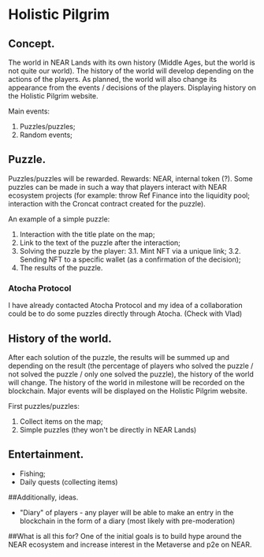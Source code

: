 # Holistic Pilgrim

## Concept.

The world in NEAR Lands with its own history (Middle Ages, but the world is not quite our world). The history of the world will develop depending on the actions of the players. As planned, the world will also change its appearance from the events / decisions of the players. Displaying history on the Holistic Pilgrim website.

Main events: 
1. Puzzles/puzzles; 
2. Random events;

## Puzzle.

Puzzles/puzzles will be rewarded. Rewards: NEAR, internal token (?). Some puzzles can be made in such a way that players interact with NEAR ecosystem projects (for example: throw Ref Finance into the liquidity pool; interaction with the Croncat contract created for the puzzle).

An example of a simple puzzle: 

1. Interaction with the title plate on the map;
2. Link to the text of the puzzle after the interaction;
3. Solving the puzzle by the player: 
3.1. Mint NFT via a unique link; 
3.2. Sending NFT to a specific wallet (as a confirmation of the decision);
5. The results of the puzzle.

### Atocha Protocol

I have already contacted Atocha Protocol and my idea of ​​a collaboration could be to do some puzzles directly through Atocha. (Check with Vlad)

 

## History of the world.

After each solution of the puzzle, the results will be summed up and depending on the result (the percentage of players who solved the puzzle / not solved the puzzle / only one solved the puzzle), the history of the world will change. The history of the world in milestone will be recorded on the blockchain. Major events will be displayed on the Holistic Pilgrim website.

First puzzles/puzzles: 
1. Collect items on the map;
2. Simple puzzles (they won't be directly in NEAR Lands)


## Entertainment.

- Fishing;
- Daily quests (collecting items)



##Additionally, ideas.
- "Diary" of players - any player will be able to make an entry in the blockchain in the form of a diary (most likely with pre-moderation)



##What is all this for?
One of the initial goals is to build hype around the NEAR ecosystem and increase interest in the Metaverse and p2e on NEAR.
